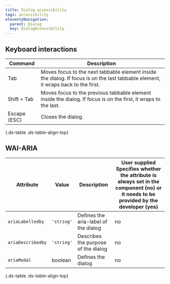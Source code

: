 ```yaml
---
title: Dialog accessibility
tags: accessibility
eleventyNavigation:
  parent: Dialog
  key: DialogAccessibility
---
```

<section>

## Keyboard interactions

<div class="ds-table-wrapper">

|Command|Description|
|-|-|
|Tab|Moves focus to the next tabbable element inside the dialog. If focus is on the last tabbable element, it wraps back to the first.|
|Shift + Tab|Moves focus to the previous tabbable element inside the dialog. If focus is on the first, it wraps to the last.|
|Escape (ESC)|Closes the dialog.|

{.ds-table .ds-table-align-top}

</div>

</section>

<section>

## WAI-ARIA

<div class="ds-table-wrapper">

|Attribute|Value|Description|User supplied  <sl-icon name="info" aria-describedby="tooltip1" size="md"></sl-icon><sl-tooltip id="tooltip1">Specifies whether the attribute is always set in the component (no) or it needs to be provided by the developer (yes)</sl-tooltip>|
|-|-|-|-|
|`ariaLabelledby`|`'string'`|Defines the aria-label of the dialog|no|
|`ariaDescribedby`|`'string'`|Describes the purpose of the dialog|no|
|`ariaModal`|boolean|Defines the dialog|no|

{.ds-table .ds-table-align-top}

</div>

</section>

